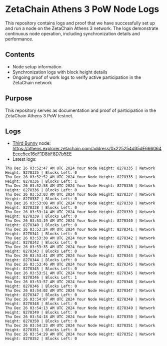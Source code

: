 # ZetaChain Athens 3 PoW Node Logs
This repository contains logs and proof that we have successfully set up and run a node on the ZetaChain Athens 3 network. The logs demonstrate continuous node operation, including synchronization details and performance.

## Contents
- Node setup information
- Synchronization logs with block height details
- Ongoing proof of work logs to verify active participation in the ZetaChain network

## Purpose
This repository serves as documentation and proof of participation in the ZetaChain Athens 3 PoW testnet.

## Logs

- [Third Bunny](https://thirdbunny.xyz/) node: https://athens.explorer.zetachain.com/address/0x225254d35dE666064Eccc5ce16eF1D8bF8D7b5EE
- Latest logs:
```
Thu Dec 26 03:52:47 AM UTC 2024 Your Node Height: 8278335 | Network Height: 8278335 | Blocks Left: 0
Thu Dec 26 03:52:52 AM UTC 2024 Your Node Height: 8278335 | Network Height: 8278336 | Blocks Left: 1
Thu Dec 26 03:52:58 AM UTC 2024 Your Node Height: 8278336 | Network Height: 8278336 | Blocks Left: 0
Thu Dec 26 03:53:03 AM UTC 2024 Your Node Height: 8278337 | Network Height: 8278337 | Blocks Left: 0
Thu Dec 26 03:53:08 AM UTC 2024 Your Node Height: 8278338 | Network Height: 8278338 | Blocks Left: 0
Thu Dec 26 03:53:14 AM UTC 2024 Your Node Height: 8278339 | Network Height: 8278339 | Blocks Left: 0
Thu Dec 26 03:53:19 AM UTC 2024 Your Node Height: 8278340 | Network Height: 8278340 | Blocks Left: 0
Thu Dec 26 03:53:24 AM UTC 2024 Your Node Height: 8278341 | Network Height: 8278341 | Blocks Left: 0
Thu Dec 26 03:53:30 AM UTC 2024 Your Node Height: 8278342 | Network Height: 8278342 | Blocks Left: 0
Thu Dec 26 03:53:35 AM UTC 2024 Your Node Height: 8278343 | Network Height: 8278343 | Blocks Left: 0
Thu Dec 26 03:53:41 AM UTC 2024 Your Node Height: 8278344 | Network Height: 8278344 | Blocks Left: 0
Thu Dec 26 03:53:46 AM UTC 2024 Your Node Height: 8278345 | Network Height: 8278345 | Blocks Left: 0
Thu Dec 26 03:53:51 AM UTC 2024 Your Node Height: 8278345 | Network Height: 8278346 | Blocks Left: 1
Thu Dec 26 03:53:57 AM UTC 2024 Your Node Height: 8278346 | Network Height: 8278346 | Blocks Left: 0
Thu Dec 26 03:54:02 AM UTC 2024 Your Node Height: 8278347 | Network Height: 8278347 | Blocks Left: 0
Thu Dec 26 03:54:07 AM UTC 2024 Your Node Height: 8278348 | Network Height: 8278348 | Blocks Left: 0
Thu Dec 26 03:54:13 AM UTC 2024 Your Node Height: 8278349 | Network Height: 8278349 | Blocks Left: 0
Thu Dec 26 03:54:18 AM UTC 2024 Your Node Height: 8278350 | Network Height: 8278350 | Blocks Left: 0
Thu Dec 26 03:54:23 AM UTC 2024 Your Node Height: 8278351 | Network Height: 8278351 | Blocks Left: 0
Thu Dec 26 03:54:29 AM UTC 2024 Your Node Height: 8278352 | Network Height: 8278352 | Blocks Left: 0
```
